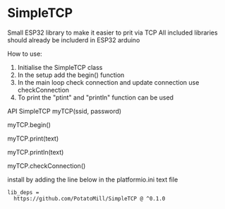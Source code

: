 # SimpleTCP
Small ESP32 library to make it easier to prit via TCP
All included libraries should already be includerd in ESP32 arduino

How to use:
1. Initialise the SimpleTCP class
2. In the setup add the begin() function
3. In the main loop check connection and update connection use checkConnection
4. To print the "ptint" and "println" function can be used


API
SimpleTCP myTCP(ssid, password)

myTCP.begin()

myTCP.print(text)

myTCP.println(text)

myTCP.checkConnection()

install by adding the line below in the platformio.ini text file

```
lib_deps =
  https://github.com/PotatoMill/SimpleTCP @ ^0.1.0
```
